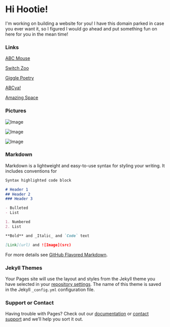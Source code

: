 # Hi Hootie!

I'm working on building a website for you! I have this domain parked in case you ever want it, so I figured I would go ahead and put something fun on here for you in the mean time!

### Links

[ABC Mouse](www.abcmouse.com)

[Switch Zoo](www.switchzoo.com)

[Giggle Poetry](www.gigglepoetry.com)

[ABCya!](www.abcya.com)

[Amazing Space](amazingspace.org)


### Pictures

![Image](https://cdn-images.imagevenue.com/75/dc/78/ME129VUK_o.jpg)

![Image](https://cdn-images.imagevenue.com/73/82/1e/ME129VUH_o.jpg)

![Image](https://cdn-images.imagevenue.com/43/2e/37/ME129VUS_o.jpg)

### Markdown

Markdown is a lightweight and easy-to-use syntax for styling your writing. It includes conventions for

```markdown
Syntax highlighted code block

# Header 1
## Header 2
### Header 3

- Bulleted
- List

1. Numbered
2. List

**Bold** and _Italic_ and `Code` text

[Link](url) and ![Image](src)
```

For more details see [GitHub Flavored Markdown](https://guides.github.com/features/mastering-markdown/).

### Jekyll Themes

Your Pages site will use the layout and styles from the Jekyll theme you have selected in your [repository settings](https://github.com/alifisher1845/laylamwillis/settings). The name of this theme is saved in the Jekyll `_config.yml` configuration file.

### Support or Contact

Having trouble with Pages? Check out our [documentation](https://docs.github.com/categories/github-pages-basics/) or [contact support](https://github.com/contact) and we’ll help you sort it out.
